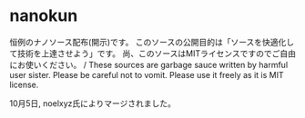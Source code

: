 # nanokun
恒例のナノソース配布(開示)です。
このソースの公開目的は「ソースを快適化して技術を上達させよう」です。
尚、このソースはMITライセンスですのでご自由にお使いください。
/
These sources are garbage sauce written by harmful user sister. 
Please be careful not to vomit. 
Please use it freely as it is MIT license.

10月5日, noelxyz氏によりマージされました。
